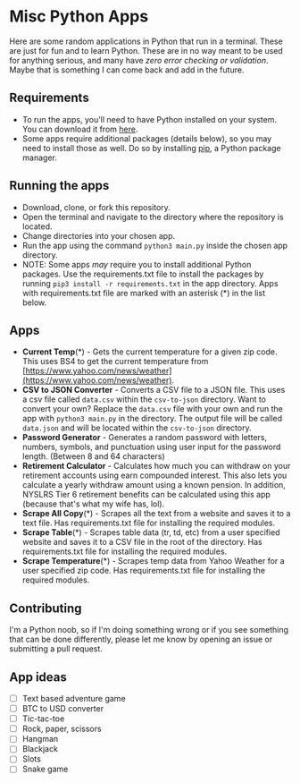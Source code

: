 # Misc Python Apps

Here are some random applications in Python that run in a terminal. These are just for fun and to learn Python. These are in no way meant to be used for anything serious, and many have _zero error checking or validation_. Maybe that is something I can come back and add in the future.

## Requirements

- To run the apps, you'll need to have Python installed on your system. You can download it from [here](https://www.python.org/downloads/).
- Some apps require additional packages (details below), so you may need to install those as well. Do so by installing [pip](https://pypi.org/project/pip/), a Python package manager.

## Running the apps

- Download, clone, or fork this repository.
- Open the terminal and navigate to the directory where the repository is located.
- Change directories into your chosen app.
- Run the app using the command `python3 main.py` inside the chosen app directory.
- NOTE: Some apps _may_ require you to install additional Python packages. Use the requirements.txt file to install the packages by running `pip3 install -r requirements.txt` in the app directory. Apps with requirements.txt file are marked with an asterisk (\*) in the list below.

## Apps

- **Current Temp**(\*) - Gets the current temperature for a given zip code. This uses BS4 to get the current temperature from [https://www.yahoo.com/news/weather](https://www.yahoo.com/news/weather).
- **CSV to JSON Converter** - Converts a CSV file to a JSON file. This uses a csv file called `data.csv` within the `csv-to-json` directory. Want to convert your own? Replace the `data.csv` file with your own and run the app with `python3 main.py` in the directory. The output file will be called `data.json` and will be located within the `csv-to-json` directory.
- **Password Generator** - Generates a random password with letters, numbers, symbols, and punctuation using user input for the password length. (Between 8 and 64 characters)
- **Retirement Calculator** - Calculates how much you can withdraw on your retirement accounts using earn compounded interest. This also lets you calculate a yearly withdraw amount using a known pension. In addition, NYSLRS Tier 6 retirement benefits can be calculated using this app (because that's what my wife has, lol).
- **Scrape All Copy**(\*) - Scrapes all the text from a website and saves it to a text file. Has requirements.txt file for installing the required modules.
- **Scrape Table**(\*) - Scrapes table data (tr, td, etc) from a user specified website and saves it to a CSV file in the root of the directory. Has requirements.txt file for installing the required modules.
- **Scrape Temperature**(\*) - Scrapes temp data from Yahoo Weather for a user specified zip code. Has requirements.txt file for installing the required modules.

## Contributing

I'm a Python noob, so if I'm doing something wrong or if you see something that can be done differently, please let me know by opening an issue or submitting a pull request.

## App ideas

- [ ] Text based adventure game
- [ ] BTC to USD converter
- [ ] Tic-tac-toe
- [ ] Rock, paper, scissors
- [ ] Hangman
- [ ] Blackjack
- [ ] Slots
- [ ] Snake game
